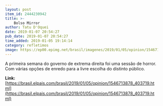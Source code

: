 ```yaml
---
layout: post
item_id: 2444230942
title: >-
    Bolso Mirror
author: Tatu D'Oquei
date: 2019-01-07 20:54:27
pub_date: 2019-01-07 20:54:27
time_added: 2019-01-05 19:14:14
category: refletimos
image: https://ep00.epimg.net/brasil/imagenes/2019/01/05/opinion/1546713878_403719_1546714512_rrss_normal.jpg
---
```


A primeira semana do governo de extrema direita foi uma sessão de horror. Com várias opções de enredo para a livre escolha do distinto público.

**Link:** [https://brasil.elpais.com/brasil/2019/01/05/opinion/1546713878_403719.html](https://brasil.elpais.com/brasil/2019/01/05/opinion/1546713878_403719.html)

